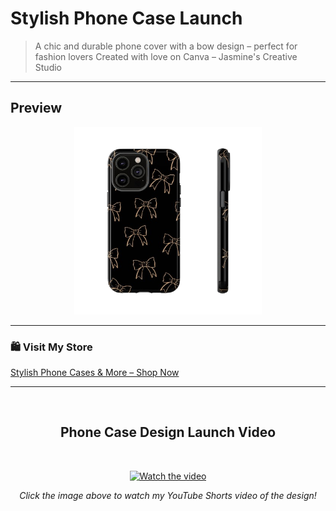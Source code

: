 # Stylish Phone Case Launch

> A chic and durable phone cover with a bow design – perfect for fashion lovers 
> Created with love on Canva – Jasmine's Creative Studio 

---

##  Preview

<p align="center">
  <img src="Creative-Design/Phone-Covers/stylish-phone-case-with-bow-design-durable-phone-cover-trendy-accessory-for-fashion-lovers-gift-for-her-cute-tech-protection-removebg-preview.png" width="300" alt="Phone Cover Design" />
</p>

---
### 🛍️ Visit My Store
[Stylish Phone Cases & More – Shop Now](https://stitch-theory-by-jas.printify.me/product/21692354/stylish-phone-case-with-bow-design-durable-phone-cover-trendy-accessory-for-fashion-lovers-gift-for-her-cute-tech-protection)

---
<br>
<h2 align="center"> Phone Case Design Launch Video</h2>
<br>
<p align="center">
  <a href="https://youtube.com/shorts/MGsWa8esrao?feature=share" target="_blank">
    <img src="https://img.youtube.com/vi/MGsWa8esrao/hqdefault.jpg" alt="Watch the video" />
  </a>
</p>

<p align="center"><i>Click the image above to watch my YouTube Shorts video of the design!</i></p>


